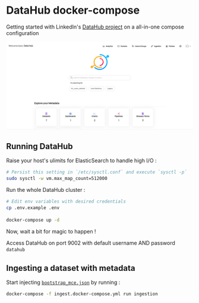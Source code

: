 # DataHub docker-compose

Getting started with LinkedIn's [DataHub project](https://github.com/datahub-project/datahub) on a all-in-one compose configuration

![Homepage you'll be getting](./homepage.png)

## Running DataHub

Raise your host's ulimits for ElasticSearch to handle high I/O :

```bash
# Persist this setting in `/etc/sysctl.conf` and execute `sysctl -p`
sudo sysctl -w vm.max_map_count=512000
```

Run the whole DataHub cluster :

```bash
# Edit env variables with desired credentials
cp .env.example .env

docker-compose up -d
```

Now, wait a bit for magic to happen !

Access DataHub on port 9002 with default username AND password `datahub`

## Ingesting a dataset with metadata

Start injecting [`bootstrap_mce.json`](./metadata-ingestion/bootstrap_mce.json) by running :

```bash
docker-compose -f ingest.docker-compose.yml run ingestion
```
